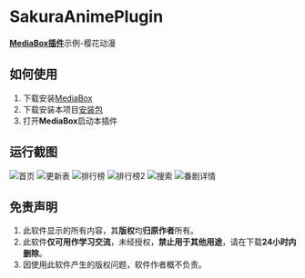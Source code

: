 # SakuraAnimePlugin
[**MediaBox插件**](https://github.com/RyensX/MediaBoxPlugin)示例-樱花动漫

## 如何使用
1. 下载安装[MediaBox](https://github.com/RyensX/MediaBox/releases)
2. 下载安装本项目[安装包](https://github.com/RyensX/SakuraAnimePlugin/releases)
3. 打开**MediaBox**启动本插件

## 运行截图
![首页](doc/screenshot/首页.jpg) ![更新表](doc/screenshot/更新表.jpg)
![排行榜](doc/screenshot/排行榜.jpg) ![排行榜2](doc/screenshot/排行榜2.jpg)
![搜索](doc/screenshot/搜索.jpg) ![番剧详情](doc/screenshot/番剧详情.jpg)

## 免责声明

1. 此软件显示的所有内容，其**版权**均**归原作者**所有。
2. 此软件**仅可用作学习交流**，未经授权，**禁止用于其他用途**，请在下载**24小时内删除**。
3. 因使用此软件产生的版权问题，软件作者概不负责。